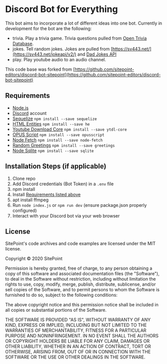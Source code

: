 # Discord Bot for Everything

This bot aims to incorporate a lot of different ideas into one bot. Currently in development for the bot are the following:
 - trivia. Play a trivia game. Trivia questions pulled from [Open Trivia Database](https://theopentdb.com).
 - jokes. Tell random jokes. Jokes are pulled from [https://sv443.net/](https://sv443.net/jokeapi/v2/) and [Dad Jokes API](https://github.com/KegenGuyll/DadJokes)
 - play. Play youtube audio to an audio channel.

This code base was forked from [https://github.com/sitepoint-editors/discord-bot-sitepoint](https://github.com/sitepoint-editors/discord-bot-sitepoint)

## Requirements

- [Node.js](http://nodejs.org/)
- [Discord](https://discordapp.com/) account
- [Sequelize](https://sequelize.org) `npm install --save sequelize`
- [HTML Entities](https://github.com/mathiasbynens/he) `npm install --save he`
- [Youtube Download Core](https://github.com/fent/node-ytdl-core) `npm install --save ytdl-core`
- [OPUS Script](https://github.com/abalabahaha/opusscript) `npm install --save opusscript`
- [Node Fetch](https://github.com/node-fetch/node-fetch) `npm install --save node-fetch`
- [Random Greetings](https://github.com/hafffe/greetings) `npm install --save greetings`
- [Node Sqlite](https://github.com/kriasoft/node-sqlite) `npm install --save sqlite`

## Installation Steps (if applicable)

1. Clone repo
2. Add Discord credentials (Bot Token) in a `.env` file
3. npm install
4. Install [Requirements listed above](README.md#requirements)
5. apt install ffmpeg
6. Run `node index.js` or `npm run dev` (ensure package.json properly configured)
7. Interact with your Discord bot via your web browser

## License

SitePoint's code archives and code examples are licensed under the MIT license.

Copyright © 2020 SitePoint

Permission is hereby granted, free of charge, to any person obtaining a copy of this software and associated documentation files (the "Software"), to deal in the Software without restriction, including without limitation the rights to use, copy, modify, merge, publish, distribute, sublicense, and/or sell copies of the Software, and to permit persons to whom the Software is furnished to do so, subject to the following conditions:

The above copyright notice and this permission notice shall be included in all copies or substantial portions of the Software.

THE SOFTWARE IS PROVIDED "AS IS", WITHOUT WARRANTY OF ANY KIND, EXPRESS OR IMPLIED, INCLUDING BUT NOT LIMITED TO THE WARRANTIES OF MERCHANTABILITY, FITNESS FOR A PARTICULAR PURPOSE AND NONINFRINGEMENT. IN NO EVENT SHALL THE AUTHORS OR COPYRIGHT HOLDERS BE LIABLE FOR ANY CLAIM, DAMAGES OR OTHER LIABILITY, WHETHER IN AN ACTION OF CONTRACT, TORT OR OTHERWISE, ARISING FROM, OUT OF OR IN CONNECTION WITH THE SOFTWARE OR THE USE OR OTHER DEALINGS IN THE SOFTWARE.
